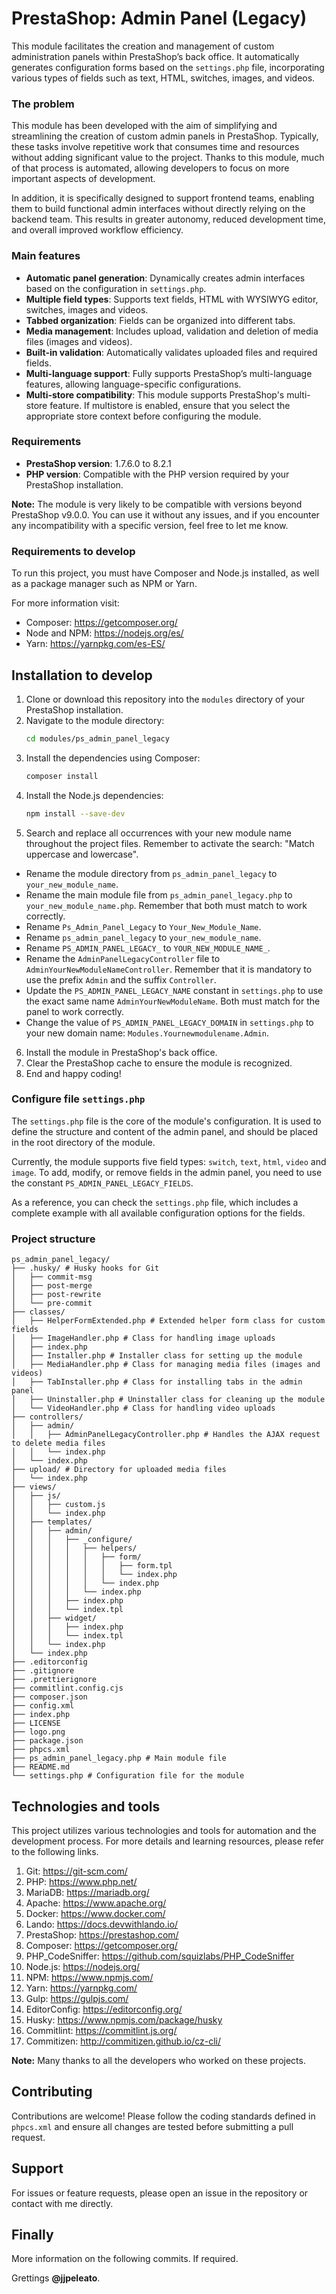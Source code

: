 # PrestaShop: Admin Panel (Legacy)

This module facilitates the creation and management of custom administration panels within PrestaShop’s back office. It automatically generates configuration forms based on the `settings.php` file, incorporating various types of fields such as text, HTML, switches, images, and videos.

### The problem

This module has been developed with the aim of simplifying and streamlining the creation of custom admin panels in PrestaShop. Typically, these tasks involve repetitive work that consumes time and resources without adding significant value to the project. Thanks to this module, much of that process is automated, allowing developers to focus on more important aspects of development.

In addition, it is specifically designed to support frontend teams, enabling them to build functional admin interfaces without directly relying on the backend team. This results in greater autonomy, reduced development time, and overall improved workflow efficiency.

### Main features

- **Automatic panel generation**: Dynamically creates admin interfaces based on the configuration in `settings.php`.
- **Multiple field types**: Supports text fields, HTML with WYSIWYG editor, switches, images and videos.
- **Tabbed organization**: Fields can be organized into different tabs.
- **Media management**: Includes upload, validation and deletion of media files (images and videos).
- **Built-in validation**: Automatically validates uploaded files and required fields.
- **Multi-language support**: Fully supports PrestaShop’s multi-language features, allowing language-specific configurations.
- **Multi-store compatibility**: This module supports PrestaShop's multi-store feature. If multistore is enabled, ensure that you select the appropriate store context before configuring the module.

### Requirements

- **PrestaShop version**: 1.7.6.0 to 8.2.1
- **PHP version**: Compatible with the PHP version required by your PrestaShop installation.

**Note:** The module is very likely to be compatible with versions beyond PrestaShop v9.0.0. You can use it without any issues, and if you encounter any incompatibility with a specific version, feel free to let me know.

### Requirements to develop

To run this project, you must have Composer and Node.js installed, as well as a package manager such as NPM or Yarn.

For more information visit:

- Composer: https://getcomposer.org/
- Node and NPM: https://nodejs.org/es/
- Yarn: https://yarnpkg.com/es-ES/

## Installation to develop

1. Clone or download this repository into the `modules` directory of your PrestaShop installation.
2. Navigate to the module directory:
   ```bash
   cd modules/ps_admin_panel_legacy
   ```
3. Install the dependencies using Composer:
   ```bash
   composer install
   ```
4. Install the Node.js dependencies:
   ```bash
   npm install --save-dev
   ```
5. Search and replace all occurrences with your new module name throughout the project files. Remember to activate the search: "Match uppercase and lowercase".
  - Rename the module directory from `ps_admin_panel_legacy` to `your_new_module_name`.
  - Rename the main module file from `ps_admin_panel_legacy.php` to `your_new_module_name.php`. Remember that both must match to work correctly.
  - Rename `Ps_Admin_Panel_Legacy` to `Your_New_Module_Name`.
  - Rename `ps_admin_panel_legacy` to `your_new_module_name`.
  - Rename `PS_ADMIN_PANEL_LEGACY_` to `YOUR_NEW_MODULE_NAME_`.
  - Rename the `AdminPanelLegacyController` file to `AdminYourNewModuleNameController`. Remember that it is mandatory to use the prefix `Admin` and the suffix `Controller`.
  - Update the `PS_ADMIN_PANEL_LEGACY_NAME` constant in `settings.php` to use the exact same name `AdminYourNewModuleName`. Both must match for the panel to work correctly.
  - Change the value of `PS_ADMIN_PANEL_LEGACY_DOMAIN` in `settings.php` to your new domain name: `Modules.Yournewmodulename.Admin`.
6. Install the module in PrestaShop's back office.
7. Clear the PrestaShop cache to ensure the module is recognized.
8. End and happy coding!

### Configure file `settings.php`

The `settings.php` file is the core of the module's configuration. It is used to define the structure and content of the admin panel, and should be placed in the root directory of the module.

Currently, the module supports five field types: `switch`, `text`, `html`, `video` and `image`. To add, modify, or remove fields in the admin panel, you need to use the constant `PS_ADMIN_PANEL_LEGACY_FIELDS`.

As a reference, you can check the `settings.php` file, which includes a complete example with all available configuration options for the fields.

### Project structure

```
ps_admin_panel_legacy/
├── .husky/ # Husky hooks for Git
│   ├── commit-msg
│   ├── post-merge
│   ├── post-rewrite
│   └── pre-commit
├── classes/
│   ├── HelperFormExtended.php # Extended helper form class for custom fields
│   ├── ImageHandler.php # Class for handling image uploads
│   ├── index.php
│   ├── Installer.php # Installer class for setting up the module
│   ├── MediaHandler.php # Class for managing media files (images and videos)
│   ├── TabInstaller.php # Class for installing tabs in the admin panel
│   ├── Uninstaller.php # Uninstaller class for cleaning up the module
│   └── VideoHandler.php # Class for handling video uploads
├── controllers/
│   ├── admin/
│   │   ├── AdminPanelLegacyController.php # Handles the AJAX request to delete media files
│   │   └── index.php
│   └── index.php
├── upload/ # Directory for uploaded media files
│   └── index.php
├── views/ 
│   ├── js/
│   │   ├── custom.js
│   │   └── index.php
│   ├── templates/
│   │   ├── admin/
│   │   │   ├── _configure/
│   │   │   │   ├── helpers/
│   │   │   │   │   ├── form/
│   │   │   │   │   │   ├── form.tpl
│   │   │   │   │   │   └── index.php
│   │   │   │   │   └── index.php
│   │   │   │   └── index.php
│   │   │   ├── index.php
│   │   │   └── index.tpl
│   │   ├── widget/
│   │   │   ├── index.php
│   │   │   └── index.tpl
│   │   └── index.php
│   └── index.php
├── .editorconfig
├── .gitignore
├── .prettierignore
├── commitlint.config.cjs
├── composer.json
├── config.xml
├── index.php
├── LICENSE
├── logo.png
├── package.json
├── phpcs.xml
├── ps_admin_panel_legacy.php # Main module file
├── README.md
└── settings.php # Configuration file for the module
```

## Technologies and tools

This project utilizes various technologies and tools for automation and the development process. For more details and learning resources, please refer to the following links.

1. Git: https://git-scm.com/
2. PHP: https://www.php.net/
3. MariaDB: https://mariadb.org/
4. Apache: https://www.apache.org/
5. Docker: https://www.docker.com/
6. Lando: https://docs.devwithlando.io/
7. PrestaShop: https://prestashop.com/
8. Composer: https://getcomposer.org/
9. PHP_CodeSniffer: https://github.com/squizlabs/PHP_CodeSniffer
10. Node.js: https://nodejs.org/
11. NPM: https://www.npmjs.com/
12. Yarn: https://yarnpkg.com/
13. Gulp: https://gulpjs.com/
14. EditorConfig: https://editorconfig.org/
15. Husky: https://www.npmjs.com/package/husky
16. Commitlint: https://commitlint.js.org/
17. Commitizen: http://commitizen.github.io/cz-cli/

**Note:** Many thanks to all the developers who worked on these projects.

## Contributing

Contributions are welcome! Please follow the coding standards defined in `phpcs.xml` and ensure all changes are tested before submitting a pull request.

## Support

For issues or feature requests, please open an issue in the repository or contact with me directly.

## Finally

More information on the following commits. If required.

Grettings **@jjpeleato**.

